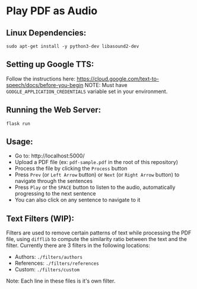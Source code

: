 # Play PDF as Audio


## Linux Dependencies:
```
sudo apt-get install -y python3-dev libasound2-dev
```

## Setting up Google TTS:

Follow the instructions here: https://cloud.google.com/text-to-speech/docs/before-you-begin
NOTE: Must have `GOOGLE_APPLICATION_CREDENTIALS` variable set in your environment.

## Running the Web Server:

```
flask run
```

## Usage:

- Go to: http://localhost:5000/
- Upload a PDF file (ex: `pdf-sample.pdf` in the root of this repository)
- Process the file by clicking the `Process` button
- Press `Prev` (or `Left Arrow` button) or `Next` (or `Right Arrow` button) to navigate through the sentences
- Press `Play` or the `SPACE` button to listen to the audio, automatically progressing to the next sentence
- You can also click on any sentence to navigate to it
  
## Text Filters (WIP):

Filters are used to remove certain patterns of text while processing the PDF file, using `difflib` to compute the similarity ratio between the text and the filter.
Currently there are 3 filters in the following locations:
- Authors: `./filters/authors`
- References: `./filters/references`
- Custom: `./filters/custom`

Note: Each line in these files is it's own filter.
